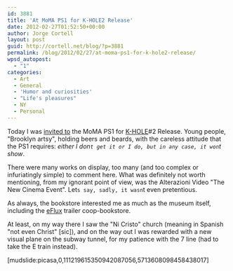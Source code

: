 ```yaml
---
id: 3881
title: 'At MoMA PS1 for K-HOLE2 Release'
date: 2012-02-27T01:52:50+00:00
author: Jorge Cortell
layout: post
guid: http://cortell.net/blog/?p=3881
permalink: /blog/2012/02/27/at-moma-ps1-for-k-hole2-release/
wpsd_autopost:
  - "1"
categories:
  - Art
  - General
  - 'Humor and curiosities'
  - "Life's pleasures"
  - NY
  - Personal
---
```

Today I was <a title="http://momaps1.org/calendar/view/338/" href="http://momaps1.org/calendar/view/338/" target="_blank">invited to</a> the MoMA PS1 for <a title="http://khole.net/" href="http://khole.net/" target="_blank">K-HOLE</a>#2 Release. Young people, "Brooklyn artsy", holding beers and beards, with the careless attitude that the PS1 requires: _either I don`t get it or I do, but in any case, it won`t show_.

There were many works on display, too many (and too complex or infuriatingly simple) to comment here. What was definitely not worth mentioning, from my ignorant point of view, was the Alterazioni Video "The New Cinema Event". Let`s say, sadly, it wasn`t even pretentious.

As always, the bookstore interested me as much as the museum itself, including the <a title="http://www.e-flux.com/journals/" href="http://www.e-flux.com/journals/" target="_blank">eFlux</a> trailer coop-bookstore.

At least, on my way there I saw the "Ni Cristo" church (meaning in Spanish "not even Christ" [sic]), and on the way out I was rewarded with a new visual plane on the subway tunnel, for my patience with the 7 line (had to take the E train instead).

[mudslide:picasa,0,111219615350942087056,5713608098458438017]
